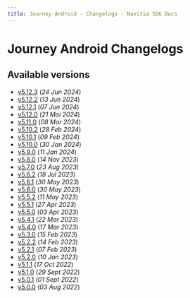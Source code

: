 ```yaml
---
title: Journey Android - Changelogs - Navitia SDK Docs
---
```


# Journey Android Changelogs

## Available versions

* [v5.12.3](releases/5.12.3/index.md) (_24 Jun 2024_)
* [v5.12.2](releases/5.12.2/index.md) (_13 Jun 2024_)
* [v5.12.1](releases/5.12.1/index.md) (_07 Jun 2024_)
* [v5.12.0](releases/5.12.0/index.md) (_21 Mai 2024_)
* [v5.11.0](releases/5.11.0/index.md) (_08 Mar 2024_)
* [v5.10.2](releases/5.10.2/index.md) (_28 Feb 2024_)
* [v5.10.1](releases/5.10.1/index.md) (_09 Feb 2024_)
* [v5.10.0](releases/5.10.0/index.md) (_30 Jan 2024_)
* [v5.9.0](releases/5.9.0/index.md) (_11 Jan 2024_)
* [v5.8.0](releases/5.8.0/index.md) (_14 Nov 2023_)
* [v5.7.0](releases/5.7.0/index.md) (_23 Aug 2023_)
* [v5.6.2](releases/5.6.2/index.md) (_18 Jul 2023_)
* [v5.6.1](releases/5.6.1/index.md) (_30 May 2023_)
* [v5.6.0](releases/5.6.0/index.md) (_30 May 2023_)
* [v5.5.2](releases/5.5.2/index.md) (_11 May 2023_)
* [v5.5.1](releases/5.5.1/index.md) (_27 Apr 2023_)
* [v5.5.0](releases/5.5.0/index.md) (_03 Apr 2023_)
* [v5.4.1](releases/5.4.1/index.md) (_22 Mar 2023_)
* [v5.4.0](releases/5.4.0/index.md) (_17 Mar 2023_)
* [v5.3.0](releases/5.3.0/index.md) (_15 Feb 2023_)
* [v5.2.2](releases/5.2.2/index.md) (_14 Feb 2023_)
* [v5.2.1](releases/5.2.1/index.md) (_07 Feb 2023_)
* [v5.2.0](releases/5.2.0/index.md) (_10 Jan 2023_)
* [v5.1.1](releases/5.1.1/index.md) (_17 Oct 2022_)
* [v5.1.0](releases/5.1.0/index.md) (_29 Sept 2022_)
* [v5.0.1](releases/5.0.1/index.md) (_01 Sept 2022_)
* [v5.0.0](releases/5.0.0/index.md) (_03 Aug 2022_)
